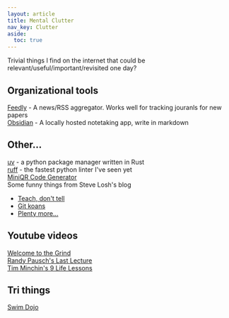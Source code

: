 ```yaml
---
layout: article
title: Mental Clutter
nav_key: Clutter
aside:
  toc: true
---
```


Trivial things I find on the internet that could be relevant/useful/important/revisited one day?

## Organizational tools

[Feedly](https://feedly.com/i/my/me) - A news/RSS aggregator. Works well for tracking jouranls for new papers  
[Obsidian](https://obsidian.md/) - A locally hosted notetaking app, write in markdown  


## Other...

[uv](https://docs.astral.sh/uv) - a python package manager written in Rust  
[ruff](https://docs.astral.sh/ruff) - the fastest python linter I've seen yet  
[MiniQR Code Generator](https://mini-qr-code-generator.vercel.app/)  
Some funny things from Steve Losh's blog  
  - [Teach, don't tell](https://stevelosh.com/blog/2013/09/teach-dont-tell/)  
  - [Git koans](https://stevelosh.com/blog/2013/04/git-koans/)  
  - [Plenty more...](https://stevelosh.com/blog/)  


## Youtube videos

[Welcome to the Grind](https://www.youtube.com/watch?v=Tzm6TEManmQ)  
[Randy Pausch's Last Lecture](https://www.youtube.com/watch?v=ji5_MqicxSo)  
[Tim Minchin's 9 Life Lessons](https://www.youtube.com/watch?v=yoEezZD71sc)  

## Tri things

[Swim Dojo](https://www.swimdojo.com/)  
